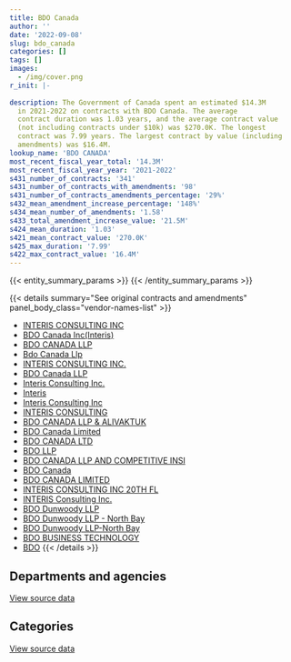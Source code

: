 ```yaml
---
title: BDO Canada
author: ''
date: '2022-09-08'
slug: bdo_canada
categories: []
tags: []
images:
  - /img/cover.png
r_init: |-
  
description: The Government of Canada spent an estimated $14.3M
  in 2021-2022 on contracts with BDO Canada. The average
  contract duration was 1.03 years, and the average contract value
  (not including contracts under $10k) was $270.0K. The longest
  contract was 7.99 years. The largest contract by value (including
  amendments) was $16.4M.
lookup_name: 'BDO CANADA'
most_recent_fiscal_year_total: '14.3M'
most_recent_fiscal_year_year: '2021-2022'
s431_number_of_contracts: '341'
s431_number_of_contracts_with_amendments: '98'
s431_number_of_contracts_amendments_percentage: '29%'
s432_mean_amendment_increase_percentage: '148%'
s434_mean_number_of_amendments: '1.58'
s433_total_amendment_increase_value: '21.5M'
s424_mean_duration: '1.03'
s421_mean_contract_value: '270.0K'
s425_max_duration: '7.99'
s422_max_contract_value: '16.4M'
---
```


<script src="/rmarkdown-libs/htmlwidgets/htmlwidgets.js"></script>
<link href="/rmarkdown-libs/datatables-css/datatables-crosstalk.css" rel="stylesheet" />
<script src="/rmarkdown-libs/datatables-binding/datatables.js"></script>
<script src="/rmarkdown-libs/jquery/jquery-3.6.0.min.js"></script>
<link href="/rmarkdown-libs/dt-core-bootstrap/css/dataTables.bootstrap.min.css" rel="stylesheet" />
<link href="/rmarkdown-libs/dt-core-bootstrap/css/dataTables.bootstrap.extra.css" rel="stylesheet" />
<script src="/rmarkdown-libs/dt-core-bootstrap/js/jquery.dataTables.min.js"></script>
<script src="/rmarkdown-libs/dt-core-bootstrap/js/dataTables.bootstrap.min.js"></script>
<link href="/rmarkdown-libs/crosstalk/css/crosstalk.min.css" rel="stylesheet" />
<script src="/rmarkdown-libs/crosstalk/js/crosstalk.min.js"></script>
<script src="/rmarkdown-libs/htmlwidgets/htmlwidgets.js"></script>
<link href="/rmarkdown-libs/datatables-css/datatables-crosstalk.css" rel="stylesheet" />
<script src="/rmarkdown-libs/datatables-binding/datatables.js"></script>
<script src="/rmarkdown-libs/jquery/jquery-3.6.0.min.js"></script>
<link href="/rmarkdown-libs/dt-core-bootstrap/css/dataTables.bootstrap.min.css" rel="stylesheet" />
<link href="/rmarkdown-libs/dt-core-bootstrap/css/dataTables.bootstrap.extra.css" rel="stylesheet" />
<script src="/rmarkdown-libs/dt-core-bootstrap/js/jquery.dataTables.min.js"></script>
<script src="/rmarkdown-libs/dt-core-bootstrap/js/dataTables.bootstrap.min.js"></script>
<link href="/rmarkdown-libs/crosstalk/css/crosstalk.min.css" rel="stylesheet" />
<script src="/rmarkdown-libs/crosstalk/js/crosstalk.min.js"></script>

{{< entity_summary_params >}}
{{< /entity_summary_params >}}

{{< details summary="See original contracts and amendments" panel_body_class="vendor-names-list" >}}
- [INTERIS CONSULTING INC](https://search.open.canada.ca/en/ct/?sort=contract_value_f%20desc&page=1&search_text=%22INTERIS%20CONSULTING%20INC%22)
- [BDO Canada Inc(Interis)](https://search.open.canada.ca/en/ct/?sort=contract_value_f%20desc&page=1&search_text=%22BDO%20Canada%20Inc%28Interis%29%22)
- [BDO CANADA LLP](https://search.open.canada.ca/en/ct/?sort=contract_value_f%20desc&page=1&search_text=%22BDO%20CANADA%20LLP%22)
- [Bdo Canada Llp](https://search.open.canada.ca/en/ct/?sort=contract_value_f%20desc&page=1&search_text=%22Bdo%20Canada%20Llp%22)
- [INTERIS CONSULTING INC.](https://search.open.canada.ca/en/ct/?sort=contract_value_f%20desc&page=1&search_text=%22INTERIS%20CONSULTING%20INC.%22)
- [BDO Canada LLP](https://search.open.canada.ca/en/ct/?sort=contract_value_f%20desc&page=1&search_text=%22BDO%20Canada%20LLP%22)
- [Interis Consulting Inc.](https://search.open.canada.ca/en/ct/?sort=contract_value_f%20desc&page=1&search_text=%22Interis%20Consulting%20Inc.%22)
- [Interis](https://search.open.canada.ca/en/ct/?sort=contract_value_f%20desc&page=1&search_text=%22Interis%22)
- [Interis Consulting Inc](https://search.open.canada.ca/en/ct/?sort=contract_value_f%20desc&page=1&search_text=%22Interis%20Consulting%20Inc%22)
- [INTERIS CONSULTING](https://search.open.canada.ca/en/ct/?sort=contract_value_f%20desc&page=1&search_text=%22INTERIS%20CONSULTING%22)
- [BDO CANADA LLP & ALIVAKTUK](https://search.open.canada.ca/en/ct/?sort=contract_value_f%20desc&page=1&search_text=%22BDO%20CANADA%20LLP%20%26%20ALIVAKTUK%22)
- [BDO Canada Limited](https://search.open.canada.ca/en/ct/?sort=contract_value_f%20desc&page=1&search_text=%22BDO%20Canada%20Limited%22)
- [BDO CANADA LTD](https://search.open.canada.ca/en/ct/?sort=contract_value_f%20desc&page=1&search_text=%22BDO%20CANADA%20LTD%22)
- [BDO LLP](https://search.open.canada.ca/en/ct/?sort=contract_value_f%20desc&page=1&search_text=%22BDO%20LLP%22)
- [BDO CANADA LLP AND COMPETITIVE INSI](https://search.open.canada.ca/en/ct/?sort=contract_value_f%20desc&page=1&search_text=%22BDO%20CANADA%20LLP%20AND%20COMPETITIVE%20INSI%22)
- [BDO Canada](https://search.open.canada.ca/en/ct/?sort=contract_value_f%20desc&page=1&search_text=%22BDO%20Canada%22)
- [BDO CANADA LIMITED](https://search.open.canada.ca/en/ct/?sort=contract_value_f%20desc&page=1&search_text=%22BDO%20CANADA%20LIMITED%22)
- [INTERIS CONSULTING INC 20TH FL](https://search.open.canada.ca/en/ct/?sort=contract_value_f%20desc&page=1&search_text=%22INTERIS%20CONSULTING%20INC%2020TH%20FL%22)
- [INTERIS Consulting Inc.](https://search.open.canada.ca/en/ct/?sort=contract_value_f%20desc&page=1&search_text=%22INTERIS%20Consulting%20Inc.%22)
- [BDO Dunwoody LLP](https://search.open.canada.ca/en/ct/?sort=contract_value_f%20desc&page=1&search_text=%22BDO%20Dunwoody%20LLP%22)
- [BDO Dunwoody LLP - North Bay](https://search.open.canada.ca/en/ct/?sort=contract_value_f%20desc&page=1&search_text=%22BDO%20Dunwoody%20LLP%20-%20North%20Bay%22)
- [BDO Dunwoody LLP-North Bay](https://search.open.canada.ca/en/ct/?sort=contract_value_f%20desc&page=1&search_text=%22BDO%20Dunwoody%20LLP-North%20Bay%22)
- [BDO BUSINESS TECHNOLOGY](https://search.open.canada.ca/en/ct/?sort=contract_value_f%20desc&page=1&search_text=%22BDO%20BUSINESS%20TECHNOLOGY%22)
- [BDO](https://search.open.canada.ca/en/ct/?sort=contract_value_f%20desc&page=1&search_text=%22BDO%22)
{{< /details >}}

## Departments and agencies

<div id="htmlwidget-1" style="width:100%;height:auto;" class="datatables html-widget"></div>
<script type="application/json" data-for="htmlwidget-1">{"x":{"style":"bootstrap","filter":"none","vertical":false,"data":[["<a href=\"/departments/aafc-aac/\">Agriculture and Agri-Food Canada<\/a>","<a href=\"/departments/aandc-aadnc/\">Crown-Indigenous Relations and Northern Affairs Canada<\/a>","<a href=\"/departments/cbsa-asfc/\">Canada Border Services Agency<\/a>","<a href=\"/departments/cfia-acia/\">Canadian Food Inspection Agency<\/a>","<a href=\"/departments/cgc-ccg/\">Canadian Grain Commission<\/a>","<a href=\"/departments/chrc-ccdp/\">Canadian Human Rights Commission<\/a>","<a href=\"/departments/cic/\">Immigration, Refugees and Citizenship Canada<\/a>","<a href=\"/departments/cihr-irsc/\">Canadian Institutes of Health Research<\/a>","<a href=\"/departments/cnsc-ccsn/\">Canadian Nuclear Safety Commission<\/a>","<a href=\"/departments/cra-arc/\">Canada Revenue Agency<\/a>","<a href=\"/departments/csc-scc/\">Correctional Service of Canada<\/a>","<a href=\"/departments/dfatd-maecd/\">Global Affairs Canada<\/a>","<a href=\"/departments/dfo-mpo/\">Fisheries and Oceans Canada<\/a>","<a href=\"/departments/dnd-mdn/\">National Defence<\/a>","<a href=\"/departments/ec/\">Environment and Climate Change Canada<\/a>","<a href=\"/departments/esdc-edsc/\">Employment and Social Development Canada<\/a>","<a href=\"/departments/fin/\">Department of Finance Canada<\/a>","<a href=\"/departments/hc-sc/\">Health Canada<\/a>","<a href=\"/departments/ic/\">Innovation, Science and Economic Development Canada<\/a>","<a href=\"/departments/iic-iac/\">Invest in Canada<\/a>","<a href=\"/departments/infc/\">Infrastructure Canada<\/a>","<a href=\"/departments/isc-sac/\">Indigenous Services Canada<\/a>","<a href=\"/departments/jus/\">Department of Justice Canada<\/a>","<a href=\"/departments/nrc-cnrc/\">National Research Council Canada<\/a>","<a href=\"/departments/nrcan-rncan/\">Natural Resources Canada<\/a>","<a href=\"/departments/nserc-crsng/\">Natural Sciences and Engineering Research Council of Canada<\/a>","<a href=\"/departments/oag-bvg/\">Office of the Auditor General of Canada<\/a>","<a href=\"/departments/osfi-bsif/\">Office of the Superintendent of Financial Institutions Canada<\/a>","<a href=\"/departments/pc/\">Parks Canada<\/a>","<a href=\"/departments/pch/\">Canadian Heritage<\/a>","<a href=\"/departments/pco-bcp/\">Privy Council Office<\/a>","<a href=\"/departments/phac-aspc/\">Public Health Agency of Canada<\/a>","<a href=\"/departments/ps-sp/\">Public Safety Canada<\/a>","<a href=\"/departments/pwgsc-tpsgc/\">Public Services and Procurement Canada<\/a>","<a href=\"/departments/ssc-spc/\">Shared Services Canada<\/a>","<a href=\"/departments/tbs-sct/\">Treasury Board of Canada Secretariat<\/a>","<a href=\"/departments/tc/\">Transport Canada<\/a>"],[198179.08,192570.84,891108.65,87721.44,60702.16,null,176619,89713.97,63461.58,202212.26,32702.45,19819.69,null,183380.98,306500.55,953944.79,8833.32,null,24999.98,null,13779.22,244649.24,12223.8,44183,196786.68,76862.06,39454.24,730893.34,98712.38,1015854.21,53671.13,85049.87,27312.85,3222294.37,854691.6,null,null],[141674.7,233444.24,592529.74,null,null,5148.25,107293.5,39137.61,67079.26,null,6393.37,47271.67,0,113587.89,491197.69,1554029.9,7184.43,138731.29,null,null,null,259893.11,9811.2,12204,205619.04,411866.7,28695.98,700332.89,33346.6,17628,null,null,74161.15,1129216.96,871268.97,215411.9,39550],[146874.75,126647.84,2731363.91,null,null,50786.75,102255.74,118044.03,28737.15,null,14676.6,null,815688.82,377829.84,99824.26,1502743.27,null,971688.05,null,null,null,32589.29,null,199938.51,237142.82,335346.06,28617.58,748206.27,62655.68,24194.34,null,null,null,767225.25,868888.46,null,null],[84641.25,36038.21,5924426.11,null,null,null,167866.05,5580.8,104475.15,null,14676.6,null,1057217.48,45200,116380.66,1743527.53,null,932834.49,86445,38985,null,232132.5,40369.15,244317.78,353195.32,234782.44,85799.95,1031044.93,88901.61,11278.57,null,null,null,789637.88,165226.7,681201.13,null]],"container":"<table class=\"table table-striped table-hover row-border order-column display\">\n  <thead>\n    <tr>\n      <th>Department<\/th>\n      <th>2018-2019<\/th>\n      <th>2019-2020<\/th>\n      <th>2020-2021<\/th>\n      <th>2021-2022<\/th>\n    <\/tr>\n  <\/thead>\n<\/table>","options":{"order":[[4,"desc"]],"pageLength":10,"autoWidth":true,"columnDefs":[{"targets":1,"render":"function(data, type, row, meta) {\n    return type !== 'display' ? data : DTWidget.formatCurrency(data, \"$\", 2, 3, \",\", \".\", true, null);\n  }"},{"targets":2,"render":"function(data, type, row, meta) {\n    return type !== 'display' ? data : DTWidget.formatCurrency(data, \"$\", 2, 3, \",\", \".\", true, null);\n  }"},{"targets":3,"render":"function(data, type, row, meta) {\n    return type !== 'display' ? data : DTWidget.formatCurrency(data, \"$\", 2, 3, \",\", \".\", true, null);\n  }"},{"targets":4,"render":"function(data, type, row, meta) {\n    return type !== 'display' ? data : DTWidget.formatCurrency(data, \"$\", 2, 3, \",\", \".\", true, null);\n  }"},{"width":"16%","targets":[1,2,3,4]},{"className":"dt-right","targets":[1,2,3,4]}],"orderClasses":false}},"evals":["options.columnDefs.0.render","options.columnDefs.1.render","options.columnDefs.2.render","options.columnDefs.3.render"],"jsHooks":[]}</script>
<p class="text-right">
<a href="https://github.com/GoC-Spending/contracts-data/tree/main/data/out/vendors/bdo_canada/summary_by_fiscal_year_by_department.csv" class="source-data-link btn btn-link">View source data</a>
</p>

## Categories

<div id="htmlwidget-2" style="width:100%;height:auto;" class="datatables html-widget"></div>
<script type="application/json" data-for="htmlwidget-2">{"x":{"style":"bootstrap","filter":"none","vertical":false,"data":[["<a href=\"/categories/facilities_and_construction/\">Facilities and construction<\/a>","<a href=\"/categories/defence/\">Defence<\/a>","<a href=\"/categories/professional_services/\">Professional services<\/a>","<a href=\"/categories/information_technology/\">Information technology<\/a>","<a href=\"/categories/medical/\">Medical<\/a>","<a href=\"/categories/human_capital/\">Human capital<\/a>"],[null,96615,5892254.91,4206239.59,null,13779.22],[null,21738.16,4481904.74,3033704.73,null,16362.4],[24577.5,377829.84,6497345.19,3453359.18,null,38853.56],[null,45200,10022797.16,4228734.98,19450.13,null]],"container":"<table class=\"table table-striped table-hover row-border order-column display\">\n  <thead>\n    <tr>\n      <th>Category<\/th>\n      <th>2018-2019<\/th>\n      <th>2019-2020<\/th>\n      <th>2020-2021<\/th>\n      <th>2021-2022<\/th>\n    <\/tr>\n  <\/thead>\n<\/table>","options":{"order":[[4,"desc"]],"dom":"t","pageLength":30,"autoWidth":true,"columnDefs":[{"targets":1,"render":"function(data, type, row, meta) {\n    return type !== 'display' ? data : DTWidget.formatCurrency(data, \"$\", 2, 3, \",\", \".\", true, null);\n  }"},{"targets":2,"render":"function(data, type, row, meta) {\n    return type !== 'display' ? data : DTWidget.formatCurrency(data, \"$\", 2, 3, \",\", \".\", true, null);\n  }"},{"targets":3,"render":"function(data, type, row, meta) {\n    return type !== 'display' ? data : DTWidget.formatCurrency(data, \"$\", 2, 3, \",\", \".\", true, null);\n  }"},{"targets":4,"render":"function(data, type, row, meta) {\n    return type !== 'display' ? data : DTWidget.formatCurrency(data, \"$\", 2, 3, \",\", \".\", true, null);\n  }"},{"width":"16%","targets":[1,2,3,4]},{"className":"dt-right","targets":[1,2,3,4]}],"orderClasses":false,"lengthMenu":[10,25,30,50,100]}},"evals":["options.columnDefs.0.render","options.columnDefs.1.render","options.columnDefs.2.render","options.columnDefs.3.render"],"jsHooks":[]}</script>
<p class="text-right">
<a href="https://github.com/GoC-Spending/contracts-data/tree/main/data/out/vendors/bdo_canada/summary_by_fiscal_year_by_category.csv" class="source-data-link btn btn-link">View source data</a>
</p>

